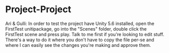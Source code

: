 # Project-Project
Ari &amp; Gulli: In order to test the project have Unity 5.6 installed, open the FirstTest unitipackage, go into the "Scenes" folder, double click the FirstTest scene and press play. Talk to me first if you're looking to edit stuff. There's a way to do it where you don't have to copy the file per-se and where I can easily see the changes you're making and approve them.
